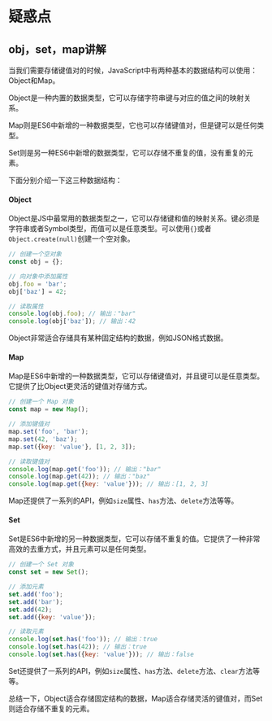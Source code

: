 # 疑惑点

## obj，set，map讲解

当我们需要存储键值对的时候，JavaScript中有两种基本的数据结构可以使用：Object和Map。

Object是一种内置的数据类型，它可以存储字符串键与对应的值之间的映射关系。

Map则是ES6中新增的一种数据类型，它也可以存储键值对，但是键可以是任何类型。

Set则是另一种ES6中新增的数据类型，它可以存储不重复的值，没有重复的元素。

下面分别介绍一下这三种数据结构：

#### Object

Object是JS中最常用的数据类型之一，它可以存储键和值的映射关系。键必须是字符串或者Symbol类型，而值可以是任意类型。可以使用`{}`或者`Object.create(null)`创建一个空对象。

```js
// 创建一个空对象
const obj = {};

// 向对象中添加属性
obj.foo = 'bar';
obj['baz'] = 42;

// 读取属性
console.log(obj.foo); // 输出："bar"
console.log(obj['baz']); // 输出：42
```

Object非常适合存储具有某种固定结构的数据，例如JSON格式数据。

#### Map

Map是ES6中新增的一种数据类型，它可以存储键值对，并且键可以是任意类型。它提供了比Object更灵活的键值对存储方式。

```js
// 创建一个 Map 对象
const map = new Map();

// 添加键值对
map.set('foo', 'bar');
map.set(42, 'baz');
map.set({key: 'value'}, [1, 2, 3]);

// 读取键值对
console.log(map.get('foo')); // 输出："bar"
console.log(map.get(42)); // 输出："baz"
console.log(map.get({key: 'value'})); // 输出：[1, 2, 3]
```

Map还提供了一系列的API，例如`size`属性、`has`方法、`delete`方法等等。

#### Set

Set是ES6中新增的另一种数据类型，它可以存储不重复的值。它提供了一种非常高效的去重方式，并且元素可以是任何类型。

```js
// 创建一个 Set 对象
const set = new Set();

// 添加元素
set.add('foo');
set.add('bar');
set.add(42);
set.add({key: 'value'});

// 读取元素
console.log(set.has('foo')); // 输出：true
console.log(set.has(42)); // 输出：true
console.log(set.has({key: 'value'})); // 输出：false
```

Set还提供了一系列的API，例如`size`属性、`has`方法、`delete`方法、`clear`方法等等。

总结一下，Object适合存储固定结构的数据，Map适合存储灵活的键值对，而Set则适合存储不重复的元素。